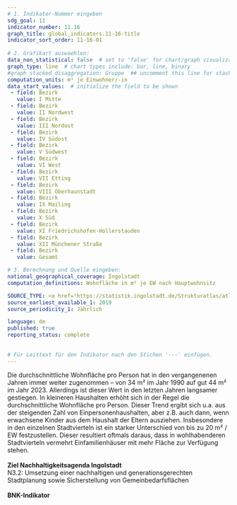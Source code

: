 ```yaml
---
# 1. Indikator-Nummer eingeben 
sdg_goal: 11 
indicator_number: 11.16
graph_title: global_indicators.11-16-title
indicator_sort_order: 11-16-01
 
# 2. Grafikart auswaehlen: 
data_non_statistical: false  # set to 'false' for chart/graph visualization 
graph_type: line  # chart types include: bar, line, binary 
#graph_stacked_disaggregation: Gruppe  ## uncomment this line for stacked bars. eplace 'Geschlecht' with the field of aggregation. 
computation_units: m² je Einwohner/-in
data_start_values:  # initialize the field to be shown  
 - field: Bezirk 
   value: I Mitte 
 - field: Bezirk 
   value: II Nordwest
 - field: Bezirk 
   value: III Nordost 
 - field: Bezirk 
   value: IV Südost
 - field: Bezirk 
   value: V Südwest 
 - field: Bezirk 
   value: VI West
 - field: Bezirk 
   value: VII Etting
 - field: Bezirk 
   value: VIII Oberhaunstadt 
 - field: Bezirk 
   value: IX Mailing
 - field: Bezirk 
   value: X Süd 
 - field: Bezirk 
   value: XI Friedrichshofen-Hollerstauden
 - field: Bezirk 
   value: XII Münchener Straße
 - field: Bezirk 
   value: Gesamt 

# 3. Berechnung und Quelle eingeben: 
national_geographical_coverage: Ingolstadt 
computation_definitions: Wohnfläche in m² je EW nach Hauptwohnsitz

SOURCE_TYPE: <a href="https://statistik.ingolstadt.de/Strukturatlas/atlas.html">Amt für Statistik und Stadtforschung der Stadt Ingolstadt, Wohnfläche je Einwohner</a> # data source  
source_earliest_available_1: 2019
source_periodicity_1: Jährlich

language: de   
published: true 
reporting_status: complete
 
 
# Für Leittext für den Indikator nach den Stichen '---' einfügen. 
---
```

Die durchschnittliche Wohnfläche pro Person hat in den vergangenenen Jahren immer weiter zugenommen – von 34 m² im Jahr 1990 auf gut 44 m² im Jahr 2023. Allerdings ist dieser Wert in den letzten Jahren langsamer gestiegen. In kleineren Haushalten erhöht sich in der Regel die durchschnittliche Wohnfläche pro Person. Dieser Trend ergibt sich u.a. aus der steigenden Zahl von Einpersonenhaushalten, aber z.B. auch dann, wenn erwachsene Kinder aus dem Haushalt der Eltern ausziehen. Insbesondere in den einzelnen Stadtvierteln ist ein starker Unterschied von bis zu 20 m² / EW festzustellen. Dieser resultiert oftmals daraus, dass in wohlhabenderen Stadtvierteln vermehrt Einfamilienhäuser mit mehr Fläche zur Verfügung stehen.<br>
<br>
<b>Ziel Nachhaltigkeitsagenda Ingolstadt</b><br>
N3.2: Umsetzung einer nachhaltigen und generationsgerechten Stadtplanung sowie Sicherstellung von Gemeinbedarfsflächen<br>
<br>
<b>BNK-Indikator</b>
